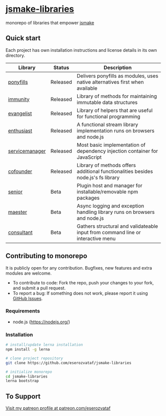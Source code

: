 # [jsmake-libraries](https://github.com/eserozvataf/jsmake-libraries)

monorepo of libraries that empower [jsmake](https://github.com/eserozvataf/jsmake)


## Quick start

Each project has own installation instructions and license details in its own directory.


| Library                                            | Status   | Description                                                                    |
| -------------------------------------------------- | -------- | -------------------------------------------------------------------------------------- |
| [ponyfills](packages/00_ponyfills/)                   | Released | Delivers ponyfills as modules, uses native alternatives first when available           |
| [immunity](packages/01_immunity/)                    | Released | Library of methods for maintaining immutable data structures                           |
| [evangelist](packages/02_evangelist/)                  | Released | Library of helpers that are useful for functional programming                          |
| [enthusiast](packages/03_enthusiast/)                  | Released | A functional stream library implementation runs on browsers and node.js                |
| [servicemanager](packages/04_servicemanager/)              | Released | Most basic implementation of dependency injection container for JavaScript             |
| [cofounder](packages/05_cofounder/)                   | Released | Library of methods offers additional functionalities besides node.js's fs library      |
| [senior](packages/06_senior/)                      | Beta     | Plugin host and manager for installable/removable npm packages                         |
| [maester](packages/07_maester/)                     | Beta     | Async logging and exception handling library runs on browsers and node.js              |
| [consultant](packages/08_consultant/)                  | Beta     | Gathers structural and validateable input from command line or interactive menu        |


## Contributing to monorepo

It is publicly open for any contribution. Bugfixes, new features and extra modules are welcome.

* To contribute to code: Fork the repo, push your changes to your fork, and submit a pull request.
* To report a bug: If something does not work, please report it using [GitHub Issues](https://github.com/eserozvataf/jsmake-libraries/issues).


### Requirements

* node.js (https://nodejs.org/)


### Installation

```sh
# install/update lerna installation
npm install -g lerna

# clone project repository
git clone https://github.com/eserozvataf/jsmake-libraries

# initialize monorepo
cd jsmake-libraries
lerna bootstrap
```


## To Support

[Visit my patreon profile at patreon.com/eserozvataf](https://www.patreon.com/eserozvataf)
